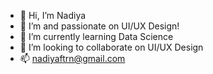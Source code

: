 - 👋 Hi, I’m Nadiya
- 👀 I’m and passionate on UI/UX Design!
- 🌱 I’m currently learning Data Science
- 💞️ I’m looking to collaborate on UI/UX Design
- 📫 nadiyaftrn@gmail.com

<!---
fnadiya/fnadiya is a ✨ special ✨ repository because its `README.md` (this file) appears on your GitHub profile.
You can click the Preview link to take a look at your changes.
--->
